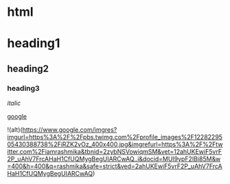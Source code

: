 # html

# heading1

## heading2

### heading3

*italic*

[google](https://www.google.com/)

!(alt)(https://www.google.com/imgres?imgurl=https%3A%2F%2Fpbs.twimg.com%2Fprofile_images%2F1228229505430388738%2FiRZK2vOz_400x400.jpg&imgrefurl=https%3A%2F%2Ftwitter.com%2Fiamrashmika&tbnid=2zybNSVowiqmSM&vet=12ahUKEwiF5vrF2P_uAhV7FrcAHaH1CfUQMygBegUIARCwAQ..i&docid=MUI9ypF2IBi85M&w=400&h=400&q=rashmika&safe=strict&ved=2ahUKEwiF5vrF2P_uAhV7FrcAHaH1CfUQMygBegUIARCwAQ)
